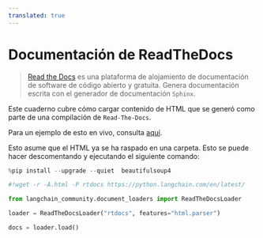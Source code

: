 ```yaml
---
translated: true
---
```


# Documentación de ReadTheDocs

>[Read the Docs](https://readthedocs.org/) es una plataforma de alojamiento de documentación de software de código abierto y gratuita. Genera documentación escrita con el generador de documentación `Sphinx`.

Este cuaderno cubre cómo cargar contenido de HTML que se generó como parte de una compilación de `Read-The-Docs`.

Para un ejemplo de esto en vivo, consulta [aquí](https://github.com/langchain-ai/chat-langchain).

Esto asume que el HTML ya se ha raspado en una carpeta. Esto se puede hacer descomentando y ejecutando el siguiente comando:

```python
%pip install --upgrade --quiet  beautifulsoup4
```

```python
#!wget -r -A.html -P rtdocs https://python.langchain.com/en/latest/
```

```python
from langchain_community.document_loaders import ReadTheDocsLoader
```

```python
loader = ReadTheDocsLoader("rtdocs", features="html.parser")
```

```python
docs = loader.load()
```

